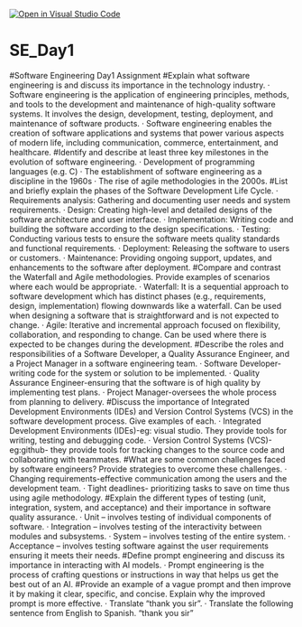 [![Open in Visual Studio Code](https://classroom.github.com/assets/open-in-vscode-2e0aaae1b6195c2367325f4f02e2d04e9abb55f0b24a779b69b11b9e10269abc.svg)](https://classroom.github.com/online_ide?assignment_repo_id=15567605&assignment_repo_type=AssignmentRepo)
# SE_Day1
#Software Engineering Day1 Assignment
#Explain what software engineering is and discuss its importance in the technology industry.
·       Software engineering is the application of engineering principles, methods, and tools to the development and maintenance of high-quality software systems. It involves the design, development, testing, deployment, and maintenance of software products.
·       Software engineering enables the creation of software applications and systems that power various aspects of modern life, including communication, commerce, entertainment, and healthcare.
#Identify and describe at least three key milestones in the evolution of software engineering.
·       Development of programming languages (e.g. C)
·       The establishment of software engineering as a discipline in the 1960s
·       The rise of agile methodologies in the 2000s.
#List and briefly explain the phases of the Software Development Life Cycle.
·       Requirements analysis: Gathering and documenting user needs and system requirements.
·       Design: Creating high-level and detailed designs of the software architecture and user interface.
·       Implementation: Writing code and building the software according to the design specifications.
·       Testing: Conducting various tests to ensure the software meets quality standards and functional requirements.
·       Deployment: Releasing the software to users or customers.
·       Maintenance: Providing ongoing support, updates, and enhancements to the software after deployment.
#Compare and contrast the Waterfall and Agile methodologies. Provide examples of scenarios where each would be appropriate.
·       Waterfall: It is a sequential approach to software development which has distinct phases (e.g., requirements, design, implementation) flowing downwards like a waterfall. Can be used when designing a software that is straightforward and is not expected to change.
·       Agile: Iterative and incremental approach focused on flexibility, collaboration, and responding to change. Can be used where there is expected to be changes during the development.
#Describe the roles and responsibilities of a Software Developer, a Quality Assurance Engineer, and a Project Manager in a software engineering team.
·       Software Developer- writing code for the system or solution to be implemented.
·       Quality Assurance Engineer-ensuring that the software is of high quality by implementing test plans.
·       Project Manager-oversees the whole process from planning to delivery.
#Discuss the importance of Integrated Development Environments (IDEs) and Version Control Systems (VCS) in the software development process. Give examples of each.
·       Integrated Development Environments (IDEs)-eg: visual studio. They provide tools for writing, testing and debugging code.
·       Version Control Systems (VCS)-eg:github- they provide tools for tracking changes to the source code and collaborating with teammates.
#What are some common challenges faced by software engineers? Provide strategies to overcome these challenges.
·       Changing requirements-effective communication among the users and the development team.
·       Tight deadlines- prioritizing tasks to save on time thus using agile methodology.
#Explain the different types of testing (unit, integration, system, and acceptance) and their importance in software quality assurance.
·       Unit – involves testing of individual components of software.
·       Integration – involves testing of the interactivity between modules and subsystems.
·       System – involves testing of the entire system.
·       Acceptance – involves testing software against the user requirements ensuring it meets their needs.
#Define prompt engineering and discuss its importance in interacting with AI models.
·       Prompt engineering is the process of crafting questions or instructions in way that helps us get the best out of an AI.
#Provide an example of a vague prompt and then improve it by making it clear, specific, and concise. Explain why the improved prompt is more effective.
·       Translate “thank you sir”.
·       Translate the following sentence from English to Spanish. “thank you sir”

